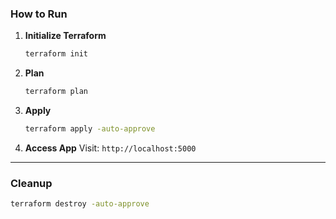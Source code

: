 
### How to Run

1. **Initialize Terraform**

   ```bash
   terraform init
   ```

2. **Plan**

   ```bash
   terraform plan
   ```

3. **Apply**

   ```bash
   terraform apply -auto-approve
   ```

4. **Access App**
   Visit: `http://localhost:5000`

---

### Cleanup

```bash
terraform destroy -auto-approve
```


